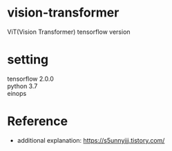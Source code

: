 # vision-transformer
ViT(Vision Transformer) tensorflow version

# setting  
tensorflow 2.0.0  
python 3.7  
einops

# Reference  
* additional explanation: https://s5unnyjjj.tistory.com/


